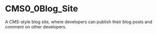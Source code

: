 # CMS0_0Blog_Site
A CMS-style blog site, where developers can publish their blog posts and comment on other developers.
